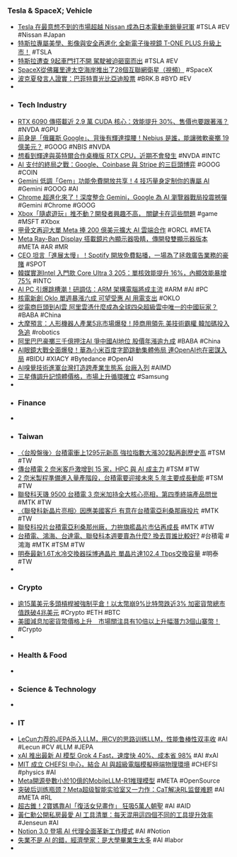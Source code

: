 ### Tesla & SpaceX; Vehicle
- [Tesla 在最意想不到的市場超越 Nissan 成為日本電動車銷量冠軍](https://autos.udn.com/autos/story/124115/8991635) #TSLA #EV #Nissan #Japan
- [特斯拉專屬美學、影像與安全再進化 全新電子後視鏡 T-ONE PLUS 升級上市！](https://n.yam.com/Article/20250922650076) #TSLA
- [特斯拉遭查 9起車門打不開 駕駛被迫砸窗而出](https://www.worldjournal.com/wj/story/121551/9020351) #TSLA #EV
- [SpaceX從佛羅里達太空海岸推出了28個互聯網衛星（視頻）](https://www.arch-web.com.tw/科學技術/spacex從佛羅里達太空海岸推出了28個互聯網衛星（視頻/66684/) #SpaceX
- [波克夏發言人證實：巴菲特賣光比亞迪股票](https://news.cnyes.com/news/id/6161910) #BRK.B #BYD #EV
-
- ### Tech Industry
- [RTX 6090 傳搭載近 2.9 萬 CUDA 核心：效能提升 30%、售價也要跟著漲？](https://www.techbang.com/posts/125451-rtx-6090-rumored-29k-cuda-cores) #NVDA #GPU
- [前身是「俄羅斯 Google」、背後有輝達撐腰！Nebius 是誰，能讓微軟豪擲 19 億美元？](https://technews.tw/2025/09/21/nebius-2/) #GOOG #NBIS #NVDA
- [想看到輝達與英特爾合作桌機版 RTX CPU，近期不會發生](https://technews.tw/2025/09/22/nvidia-and-intels-rtx-cpu-collaboration-wont-be-the-first-to-appear-in-desktop-computers/) #NVDA #INTC
- [AI 支付的終局之戰：Google、Coinbase 與 Stripe 的三巨頭博弈](https://www.blocktempo.com/ai-payment-battle-google-coinbase-stripe/) #GOOG #COIN
- [Gemini 低調「Gem」功能免費開放共享！4 技巧量身定制你的專屬 AI](https://techorange.com/2025/09/22/google-gemini-ai-gem/) #Gemini #GOOG #AI
- [Chrome 超進化來了！深度整合 Gemini，Google 為 AI 瀏覽器戰局投震撼彈](https://www.blocktempo.com/chrome-gemini-ai-integration/) #Gemini #Chrome #GOOG
- [Xbox「隨處遊玩」推不動？開發者興趣不高， 關鍵卡在這些問題](https://www.techbang.com/posts/125456-xbox-play-anywhere-developers-challenges) #game #MSFT #Xbox
- [甲骨文再迎大單 Meta 捧 200 億美元擴大 AI 雲端合作](https://technews.tw/2025/09/22/oracle-eyes-20-billion-ai-cloud-computing-deal-with-meta/) #ORCL #META
- [Meta Ray-Ban Display 搭載鏡片內顯示器吸睛，傳開發雙顯示器版本](https://technews.tw/2025/09/22/meta-is-developing-dual-display-smart-glasses/) #META #AR #MR
- [CEO 坦言「進展太慢」！Spotify 開放免費點播，一場為了拯救廣告業務的豪賭](https://technews.tw/2025/09/21/spotify-opens-up-more-features-to-free-users/) #SPOT
- [韓媒實測Intel 入門款 Core Ultra 3 205：單核效能提升 16%，內顯效能暴增 75%](https://www.techbang.com/posts/125477-intel-core-ultra-3-205-performance-test) #INTC
- [AI PC 引爆跳槽潮！研調估：ARM 架構電腦將成主流](https://3c.ltn.com.tw/news/63254) #ARM #AI #PC
- [核電新創 Oklo 單週暴漲六成 可望受惠 AI 用電支出](https://finance.technews.tw/2025/09/22/us-and-uk-sign-nuclear-agreement-oklo-soars-over-60/) #OKLO
- [從電商巨頭到AI雲 阿里雲憑什麼成為全球四朵超級雲中唯一的中國玩家？](https://news.cnyes.com/news/id/6161544) #BABA #China
- [大摩預言：人形機器人產業5兆市場爆發！陸商用領先 美技術霸權 韓加碼投入急追](https://news.cnyes.com/news/id/6162557) #robotics
- [阿里巴巴豪擲三千億押注AI 爭中國AI地位 股價年漲逾九成](https://tw.news.yahoo.com/阿里巴巴豪擲三千億押注ai-爭中國ai地位-股價年漲逾九成-095051668.html) #BABA #China
- [AI眼鏡大戰全面爆發！華為小米百度字節跳動集體佈局 連OpenAI也在密謀入局](https://news.cnyes.com/news/id/6162995) #BIDU #XIACY #Bytedance #OpenAI
- [AI嗅覺技術進軍台灣打造跨產業生態系 台廠入列](https://ec.ltn.com.tw/article/breakingnews/5185410) #AIMD
- [三星傳調升記憶體價格，市場上升循環確立](https://technews.tw/2025/09/22/samsung-dram-price-market/) #Samsung
-
- ### Finance
-
- ### Taiwan
- [〈台股盤後〉台積電衝上1295元新高 強拉指數大漲302點再創歷史高](https://news.cnyes.com/news/id/6162980) #TSM #TW
- [傳台積電 2 奈米客戶激增到 15 家，HPC 與 AI 成主力](https://technews.tw/2025/09/22/tsmc-2-nm-fifteen-customer/) #TSM #TW
- [2 奈米製程準備進入量產階段，台積電要迎接未來 5 年主要成長動能](https://finance.technews.tw/2025/09/22/tsmcs-2nm-process-is-ready-to-enter-mass-production/) #TSM #TW
- [聯發科天璣 9500 台積電 3 奈米加持全大核心亮相，第四季終端產品問世](https://technews.tw/2025/09/22/mediatek-dimensity-9500-processor-unveiled/) #MTK #TW
- [〈聯發科新晶片亮相〉因應美國客戶 有意在台積電亞利桑那廠投片](https://news.cnyes.com/news/id/6162884) #MTK #TW
- [聯發科投片台積電亞利桑那州廠，力拚旗艦晶片市佔再成長](https://technews.tw/2025/09/22/mediatek-plans-to-start-production-at-tsmcs-arizona-wafer-fab/) #MTK #TW
- [台積電、鴻海、台達電、聯發科本週要賣為什麼? 換去買誰比較好?](https://news.cnyes.com/news/id/6162162) #台積電 #鴻海 #MTK #TSM #TW
- [明泰最新1.6T水冷交換器採博通晶片 單晶片達102.4 Tbps交換容量](https://news.cnyes.com/news/id/6163035) #明泰 #TW
-
- ### Crypto
- [逾15萬美元多頭槓桿被強制平倉！以太幣崩9%比特幣跌近3% 加密貨幣總市值跌破4兆美元](https://news.cnyes.com/news/id/6163407) #Crypto #ETH #BTC
- [美國減息加密貨幣價格上升　市場關注具有10倍以上升幅潛力3個山寨幣！](https://news.cnyes.com/news/id/6159963) #Crypto
-
- ### Health & Food
-
- ### Science & Technology
-
- ### IT
- [LeCun力荐的JEPA杀入LLM，用CV的思路训练LLM，性能鲁棒性双丰收](https://www.jiqizhixin.com/articles/2025-09-22-4) #AI #Lecun #CV #LLM #JEPA
- [xAI 推出最新 AI 模型 Grok 4 Fast，速度快 40%、成本省 98%](https://technews.tw/2025/09/22/xai-grok-4-fast/) #AI #xAI
- [MIT 成立 CHEFSI 中心，結合 AI 與超級電腦模擬極端物理環境](https://technews.tw/2025/09/22/mits-chefsi-brings-together-ai-hpc-and-materials-data-for-advanced-simulations/) #CHEFSI #physics #AI
- [Meta開源參數小於10億的MobileLLM-R1推理模型](https://www.ithome.com.tw/news/171320) #META #OpenSource
- [突破后训练瓶颈？Meta超级智能实验室又一力作：CaT解决RL监督难题](https://www.jiqizhixin.com/articles/2025-09-22-2) #AI #META #RL
- [超古錐！2寶媽靠AI「復活女兒畫作」 狂吸5萬人朝聖](https://tw.news.yahoo.com/超古錐-2寶媽靠ai-復活女兒畫作-狂吸5萬人朝聖-071521162.html) #AI #AID
- [黃仁勳公開私房最愛 AI 工具清單：每天混用這四個不同的工具提升效率](https://www.techbang.com/posts/125530-nvidia-ceo-ai-tools-favorite) #Jenseun #AI
- [Notion 3.0 登場 AI 代理全面革新工作模式](https://www.newmobilelife.com/2025/09/22/notion-3-0-ai-agent/) #AI #Notion
- [失業不是 AI 的錯，經濟學家：是大學畢業生太多](https://technews.tw/2025/09/22/jobless-is-caused-by-high-education-degree-falls/) #AI #labor
-